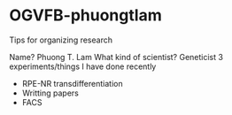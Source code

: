 # OGVFB-phuongtlam
Tips for organizing research

Name? 
Phuong T. Lam 
What kind of scientist?
Geneticist 
3 experiments/things I have done recently 
- RPE-NR transdifferentiation
- Writting papers 
- FACS 
